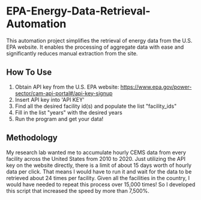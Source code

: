# EPA-Energy-Data-Retrieval-Automation
This automation project simplifies the retrieval of energy data from the U.S. EPA website. It enables the processing of aggregate data with ease and significantly reduces manual extraction from the site.


## How To Use
1. Obtain API key from the U.S. EPA website: https://www.epa.gov/power-sector/cam-api-portal#/api-key-signup
2. Insert API key into 'API KEY'
3. Find all the desired facility id(s) and populate the list "facility_ids"
4. Fill in the list "years" with the desired years
5. Run the program and get your data!


## Methodology 
My research lab wanted me to accumulate hourly CEMS data from every facility across the United States from 2010 to 2020. Just utilizing the API key on the website directly, there is a limit of about 15 days worth of hourly data per click. That means I would have to run it and wait for the data to be retrieved about 24 times
per facility. Given all the facilities in the country, I would have needed to repeat this process over 15,000 times! So I developed this script that increased the speed by more than 7,500%. 

